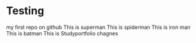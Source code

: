 # Testing
my first repo on github
This is superman 
This is spiderman
This is iron man
This is batman
This is Studyportfolio chagnes
